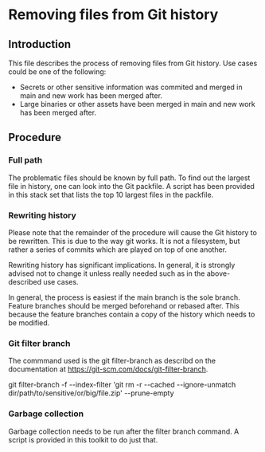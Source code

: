# Removing files from Git history

## Introduction

This file describes the process of removing files from Git history.
Use cases could be one of the following:

- Secrets or other sensitive information was commited and merged in main and new work has been merged after.
- Large binaries or other assets have been merged in main and new work has been merged after.

## Procedure

### Full path

The problematic files should be known by full path.
To find out the largest file in history, one can look into the Git packfile.
A script has been provided in this stack set that lists the top 10 largest files in the packfile.

### Rewriting history

Please note that the remainder of the procedure will cause the Git history to be rewritten. This is due to the way git works. It is not a filesystem, but rather a series of commits which are played on top of one another.

Rewriting history has significant implications. In general, it is strongly advised not to change it unless really needed such as in the above-described use cases.

In general, the process is easiest if the main branch is the sole branch. Feature branches should be merged beforehand or rebased after. This because the feature branches contain a copy of the history which needs to be modified.

### Git filter branch

The commmand used is the git filter-branch as describd on the documentation at https://git-scm.com/docs/git-filter-branch.

git filter-branch -f --index-filter 'git rm -r --cached --ignore-unmatch dir/path/to/sensitive/or/big/file.zip' --prune-empty

### Garbage collection

Garbage collection needs to be run after the filter branch command. A script is provided in this toolkit to do just that.
